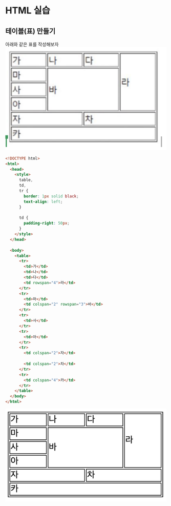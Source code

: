 # HTML 실습

## 테이블(표) 만들기

아래와 같은 표를 작성해보자
![테이블 만들기 실습](./imgs/table.png)

```html
<!DOCTYPE html>
<html>
  <head>
    <style>
      table,
      td,
      tr {
        border: 1px solid black;
        text-align: left;
      }

      td {
        padding-right: 50px;
      }
    </style>
  </head>

  <body>
    <table>
      <tr>
        <td>가</td>
        <td>나</td>
        <td>다</td>
        <td rowspan="4">라</td>
      </tr>
      <tr>
        <td>마</td>
        <td colspan="2" rowspan="3">바</td>
      </tr>
      <tr>
        <td>사</td>
      </tr>
      <tr>
        <td>아</td>
      </tr>
      <tr>
        <td colspan="2">자</td>

        <td colspan="2">차</td>
      </tr>
      <tr>
        <td colspan="4">카</td>
      </tr>
    </table>
  </body>
</html>
```

![테이블 만들기 실습 결과](./imgs/table1.png)
